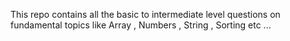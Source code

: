 This repo contains all the basic to intermediate level questions on fundamental topics like Array , Numbers , String , Sorting etc ... 
